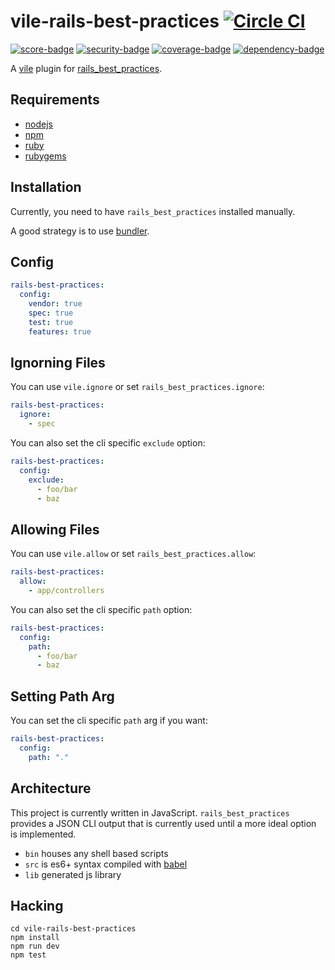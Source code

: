 # vile-rails-best-practices [![Circle CI](https://circleci.com/gh/forthright/vile-rails-best-practices.svg?style=svg&circle-token=fd1583c63da595c1c2dc380fe0118229c2f521ba)](https://circleci.com/gh/forthright/vile-rails-best-practices)

[![score-badge](https://vile.io/api/v0/users/brentlintner/vile-rails-best-practices/badges/score?token=uFywUmzZfbg6UboLzn6R)](https://vile.io/~brentlintner/vile-rails-best-practices) [![security-badge](https://vile.io/api/v0/users/brentlintner/vile-rails-best-practices/badges/security?token=uFywUmzZfbg6UboLzn6R)](https://vile.io/~/brentlintner/vile-rails-best-practices) [![coverage-badge](https://vile.io/api/v0/users/brentlintner/vile-rails-best-practices/badges/coverage?token=uFywUmzZfbg6UboLzn6R)](https://vile.io/~/brentlintner/vile-rails-best-practices) [![dependency-badge](https://vile.io/api/v0/users/brentlintner/vile-rails-best-practices/badges/dependency?token=uFywUmzZfbg6UboLzn6R)](https://vile.io/~/brentlintner/vile-rails-best-practices)

A [vile](https://vile.io) plugin for [rails_best_practices](http://rails-bestpractices.com).

## Requirements

- [nodejs](http://nodejs.org)
- [npm](http://npmjs.org)
- [ruby](http://ruby-lang.org)
- [rubygems](http://rubygems.org)

## Installation

Currently, you need to have `rails_best_practices` installed manually.

A good strategy is to use [bundler](http://bundler.io).

## Config


```yaml
rails-best-practices:
  config:
    vendor: true
    spec: true
    test: true
    features: true
```

## Ignorning Files

You can use `vile.ignore` or set `rails_best_practices.ignore`:

```yaml
rails-best-practices:
  ignore:
    - spec
```

You can also set the cli specific `exclude` option:

```yaml
rails-best-practices:
  config:
    exclude:
      - foo/bar
      - baz
```

## Allowing Files

You can use `vile.allow` or set `rails_best_practices.allow`:

```yaml
rails-best-practices:
  allow:
    - app/controllers
```

You can also set the cli specific `path` option:

```yaml
rails-best-practices:
  config:
    path:
      - foo/bar
      - baz
```

## Setting Path Arg

You can set the cli specific `path` arg if you want:
```yaml
rails-best-practices:
  config:
    path: "."
```

## Architecture

This project is currently written in JavaScript. `rails_best_practices` provides
a JSON CLI output that is currently used until a more ideal option is implemented.

- `bin` houses any shell based scripts
- `src` is es6+ syntax compiled with [babel](https://babeljs.io)
- `lib` generated js library

## Hacking

    cd vile-rails-best-practices
    npm install
    npm run dev
    npm test
